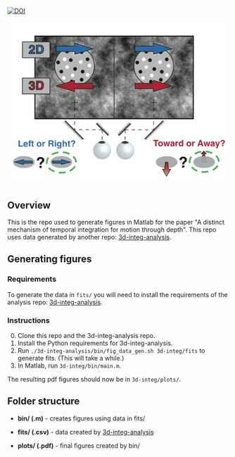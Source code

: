 [![DOI](https://zenodo.org/badge/18830/HukLab/3d-integ.svg)](https://zenodo.org/badge/latestdoi/18830/HukLab/3d-integ)

![stimulus-fig](https://raw.githubusercontent.com/HukLab/3d-integ/master/stimulus-fig.png)

## Overview

This is the repo used to generate figures in Matlab for the paper "A distinct mechanism of temporal integration for motion through depth". This repo uses data generated by another repo: [3d-integ-analysis](https://github.com/HukLab/3d-integ-analysis).

## Generating figures

### Requirements

To generate the data in `fits/` you will need to install the requirements of the analysis repo: [3d-integ-analysis](https://github.com/HukLab/3d-integ-analysis).

### Instructions

0. Clone this repo and the 3d-integ-analysis repo.
1. Install the Python requirements for 3d-integ-analysis.
2. Run `./3d-integ-analysis/bin/fig_data_gen.sh 3d-integ/fits` to generate fits. (This will take a while.)
3. In Matlab, run `3d-integ/bin/main.m`.

The resulting pdf figures should now be in `3d-integ/plots/`.

## Folder structure

* __bin/ (.m)__ - creates figures using data in fits/

* __fits/ (.csv)__ - data created by [3d-integ-analysis](https://github.com/HukLab/3d-integ-analysis)

* __plots/ (.pdf)__ - final figures created by bin/
